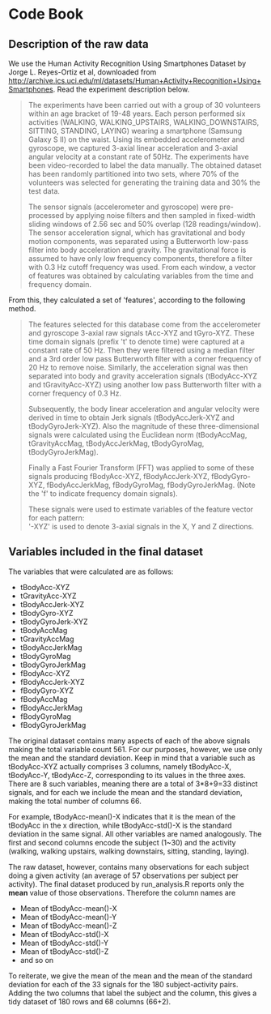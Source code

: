 # Code Book

## Description of the raw data

We use the Human Activity Recognition Using Smartphones Dataset by Jorge L. Reyes-Ortiz et al, downloaded from http://archive.ics.uci.edu/ml/datasets/Human+Activity+Recognition+Using+Smartphones. Read the experiment description below.

>The experiments have been carried out with a group of 30 volunteers within an age bracket of 19-48 years. Each person performed six activities (WALKING, WALKING_UPSTAIRS, WALKING_DOWNSTAIRS, SITTING, STANDING, LAYING) wearing a smartphone (Samsung Galaxy S II) on the waist. Using its embedded accelerometer and gyroscope, we captured 3-axial linear acceleration and 3-axial angular velocity at a constant rate of 50Hz. The experiments have been video-recorded to label the data manually. The obtained dataset has been randomly partitioned into two sets, where 70% of the volunteers was selected for generating the training data and 30% the test data. 
>
>The sensor signals (accelerometer and gyroscope) were pre-processed by applying noise filters and then sampled in fixed-width sliding windows of 2.56 sec and 50% overlap (128 readings/window). The sensor acceleration signal, which has gravitational and body motion components, was separated using a Butterworth low-pass filter into body acceleration and gravity. The gravitational force is assumed to have only low frequency components, therefore a filter with 0.3 Hz cutoff frequency was used. From each window, a vector of features was obtained by calculating variables from the time and frequency domain.

From this, they calculated a set of 'features', according to the following method.

>The features selected for this database come from the accelerometer and gyroscope 3-axial raw signals tAcc-XYZ and tGyro-XYZ. These time domain signals (prefix 't' to denote time) were captured at a constant rate of 50 Hz. Then they were filtered using a median filter and a 3rd order low pass Butterworth filter with a corner frequency of 20 Hz to remove noise. Similarly, the acceleration signal was then separated into body and gravity acceleration signals (tBodyAcc-XYZ and tGravityAcc-XYZ) using another low pass Butterworth filter with a corner frequency of 0.3 Hz. 
>
>Subsequently, the body linear acceleration and angular velocity were derived in time to obtain Jerk signals (tBodyAccJerk-XYZ and tBodyGyroJerk-XYZ). Also the magnitude of these three-dimensional signals were calculated using the Euclidean norm (tBodyAccMag, tGravityAccMag, tBodyAccJerkMag, tBodyGyroMag, tBodyGyroJerkMag). 
>
>Finally a Fast Fourier Transform (FFT) was applied to some of these signals producing fBodyAcc-XYZ, fBodyAccJerk-XYZ, fBodyGyro-XYZ, fBodyAccJerkMag, fBodyGyroMag, fBodyGyroJerkMag. (Note the 'f' to indicate frequency domain signals). 
>
>These signals were used to estimate variables of the feature vector for each pattern:  
'-XYZ' is used to denote 3-axial signals in the X, Y and Z directions.

## Variables included in the final dataset

The variables that were calculated are as follows:
* tBodyAcc-XYZ
* tGravityAcc-XYZ
* tBodyAccJerk-XYZ
* tBodyGyro-XYZ
* tBodyGyroJerk-XYZ
* tBodyAccMag
* tGravityAccMag
* tBodyAccJerkMag
* tBodyGyroMag
* tBodyGyroJerkMag
* fBodyAcc-XYZ
* fBodyAccJerk-XYZ
* fBodyGyro-XYZ
* fBodyAccMag
* fBodyAccJerkMag
* fBodyGyroMag
* fBodyGyroJerkMag

The original dataset contains many aspects of each of the above signals making the total variable count 561. For our purposes, however, we use only the mean and the standard deviation. Keep in mind that a variable such as tBodyAcc-XYZ actually comprises 3 columns, namely tBodyAcc-X, tBodyAcc-Y, tBodyAcc-Z, corresponding to its values in the three axes. There are 8 such variables, meaning there are a total of 3\*8+9=33 distinct signals, and for each we include the mean and the standard deviation, making the total number of columns 66.

For example, tBodyAcc-mean()-X indicates that it is the mean of the tBodyAcc in the x direction, while tBodyAcc-std()-X is the standard deviation in the same signal. All other variables are named analogously.
The first and second columns encode the subject (1~30) and the activity (walking, walking upstairs, walking downstairs, sitting, standing, laying).

The raw dataset, however, contains many observations for each subject doing a given activity (an average of 57 observations per subject per activity). The final dataset produced by run_analysis.R reports only the **mean** value of those observations. Therefore the column names are
* Mean of tBodyAcc-mean()-X
* Mean of tBodyAcc-mean()-Y
* Mean of tBodyAcc-mean()-Z
* Mean of tBodyAcc-std()-X
* Mean of tBodyAcc-std()-Y
* Mean of tBodyAcc-std()-Z
* and so on

To reiterate, we give the mean of the mean and the mean of the standard deviation for each of the 33 signals for the 180 subject-activity pairs. Adding the two columns that label the subject and the column, this gives a tidy dataset of 180 rows and 68 columns (66+2).

